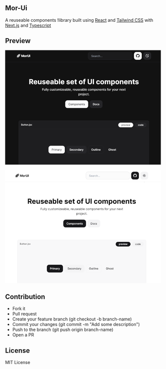 ## Mor-Ui

A reuseable components !library built using [React](https://reactjs.org) and [Tailwind CSS](https://tailwindcss.com) with [Next.js](https://nextjs.org) and [Typescript](https://www.typescriptlang.org)

## Preview

![preview](public/preview-dark.png)

![preview](public/preview-light.png)

## Contribution

- Fork it
- Pull request
- Create your feature branch (git checkout -b branch-name)
- Commit your changes (git commit -m "Add some description")
- Push to the branch (git push origin branch-name)
- Open a PR

## License

MIT License